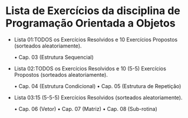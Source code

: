 # Lista de Exercícios da disciplina de Programação Orientada a Objetos

- Lista 01:TODOS os Exercícios Resolvidos e 10 Exercícios Propostos (sorteados aleatoriamente). <br>

   • Cap. 03 (Estrutura Sequencial)
- Lista 02:TODOS os Exercícios Resolvidos  e 10 (5-5) Exercícios Propostos (sorteados aleatoriamente).<br>

   • Cap. 04 (Estrutura Condicional) 
   • Cap. 05 (Estrutura de Repetição)
- Lista 03:15 (5-5-5) Exercícios Resolvidos (sorteados aleatoriamente).<br>

   • Cap. 06 (Vetor)
   • Cap. 07 (Matriz)
   • Cap. 08 (Sub-rotina)
